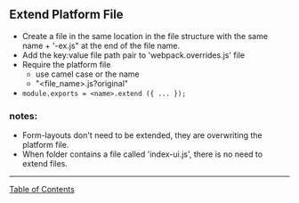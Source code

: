 ## Extend Platform File

- Create a file in the same location in the file structure with the same name + '-ex.js" at the end of the file name.
- Add the key:value file path pair to 'webpack.overrides.js' file
- Require the platform file
	- use camel case or the name
	- "<file_name>.js?original"
- `module.exports = <name>.extend ({ ... });`


### notes:
- Form-layouts don't need to be extended, they are overwriting the platform file.
- When folder contains a file called 'index-ui.js', there is no need to extend files.

***
[Table of Contents](../README.md)